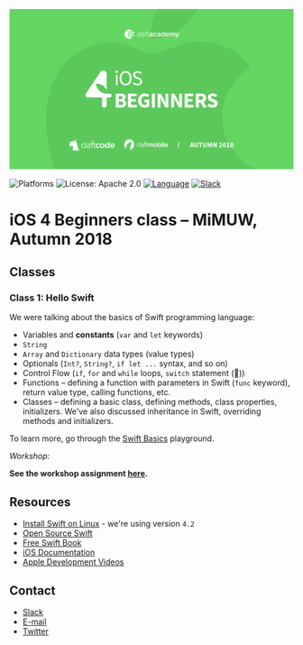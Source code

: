 [![iOS 4 Beginners Autumn 2018](assets/logo.png)](https://github.com/DaftMobile/ios4beginners_autumn2018)

![Platforms](https://img.shields.io/badge/Platform-iOS-blue.svg?style=flat)
![License: Apache 2.0](https://img.shields.io/badge/License-Apache%202.0-blue.svg?style=flat)
[![Language](https://img.shields.io/badge/Swift-4.2-FA7343.svg?logo=swift&style=flat)](https://swift.org/)
[![Slack](https://img.shields.io/badge/Slack-ios4beginners--lfv1326.slack.com-56B68B.svg?logo=slack&style=flat)](https://ios4beginners-lfv1326.slack.com/)


# iOS 4 Beginners class – MiMUW, Autumn 2018

## Classes

### Class 1: Hello Swift

We were talking about the basics of Swift programming language:

- Variables and **constants** (`var` and `let` keywords)
- `String`
- `Array` and `Dictionary` data types (value types)
- Optionals (`Int?`, `String?`, `if let ...` syntax, and so on)
- Control Flow (`if`, `for` and `while` loops, `switch` statement (💪))
- Functions – defining a function with parameters in Swift (`func` keyword), return value type, calling functions, etc.
- Classes – defining a basic class, defining methods, class properties, initializers. We've also discussed inheritance in Swift, overriding methods and initializers.

To learn more, go through the [Swift Basics](./Class%201) playground.

_Workshop:_

**See the workshop assignment [here](./Class%201/Workshop/workshop1.md).**

## Resources

- [Install Swift on Linux](https://swift.org/download/#releases) - we're using version `4.2`
- [Open Source Swift](https://swift.org)
- [Free Swift Book](https://itunes.apple.com/us/book/the-swift-programming-language/id881256329?mt=11)
- [iOS Documentation](https://developer.apple.com/documentation/)
- [Apple Development Videos](https://developer.apple.com/videos/)

## Contact

- [Slack](https://ios4beginners-lfv1326.slack.com/)
- [E-mail](mailto:ios@daftacademy.pl)
- [Twitter](https://twitter.com/mdab121)
